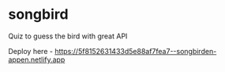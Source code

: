 # songbird
Quiz to guess the bird with great API

Deploy here - https://5f8152631433d5e88af7fea7--songbirden-appen.netlify.app
